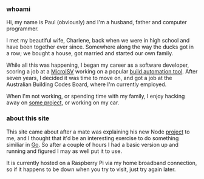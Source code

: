 ### whoami

Hi, my name is Paul (obviously) and I'm a husband, father and computer programmer.

I met my beautiful wife, Charlene, back when we were in high school and
have been together ever since. Somewhere along the way the ducks got in a row;
we bought a house, got married and started our own family. 

While all this was happening, I began my career as a software developer,
scoring a job at a [MicroISV](http://en.wikipedia.org/wiki/Microisv) working on a popular 
[build automation tool](http://www.finalbuilder.com). After seven years, 
I decided it was time to move on, and got a job at the Australian Building Codes Board, 
where I'm currently employed.

When I'm not working, or spending time with my family, I enjoy hacking away
on [some project](/programming/), or working on my car.

### about this site

This site came about after a mate was explaining his new Node 
[project](https://github.com/benrhughes/crashdown) to me, and I thought that it'd 
be an interesting exercise to do something similiar in [Go](http://golang.org). 
So after a couple of hours I had a basic version up and running and figured
I may as well put it to use. 

It is currently hosted on a Raspberry Pi via my home broadband connection, so if 
it happens to be down when you try to visit, just try again later. 
